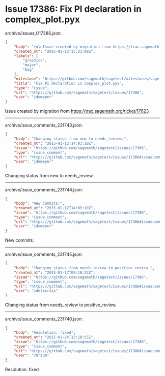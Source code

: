 # Issue 17386: Fix PI declaration in complex_plot.pyx

archive/issues_017386.json:
```json
{
    "body": "\n\nIssue created by migration from https://trac.sagemath.org/ticket/17623\n\n",
    "created_at": "2015-01-12T13:23:08Z",
    "labels": [
        "graphics",
        "major",
        "bug"
    ],
    "milestone": "https://github.com/sagemath/sagetest/milestones/sage-6.5",
    "title": "Fix PI declaration in complex_plot.pyx",
    "type": "issue",
    "url": "https://github.com/sagemath/sagetest/issues/17386",
    "user": "jdemeyer"
}
```


Issue created by migration from https://trac.sagemath.org/ticket/17623





---

archive/issue_comments_231743.json:
```json
{
    "body": "Changing status from new to needs_review.",
    "created_at": "2015-01-12T14:03:10Z",
    "issue": "https://github.com/sagemath/sagetest/issues/17386",
    "type": "issue_comment",
    "url": "https://github.com/sagemath/sagetest/issues/17386#issuecomment-231743",
    "user": "jdemeyer"
}
```

Changing status from new to needs_review.



---

archive/issue_comments_231744.json:
```json
{
    "body": "New commits:",
    "created_at": "2015-01-12T14:03:10Z",
    "issue": "https://github.com/sagemath/sagetest/issues/17386",
    "type": "issue_comment",
    "url": "https://github.com/sagemath/sagetest/issues/17386#issuecomment-231744",
    "user": "jdemeyer"
}
```

New commits:



---

archive/issue_comments_231745.json:
```json
{
    "body": "Changing status from needs_review to positive_review.",
    "created_at": "2015-01-17T09:10:23Z",
    "issue": "https://github.com/sagemath/sagetest/issues/17386",
    "type": "issue_comment",
    "url": "https://github.com/sagemath/sagetest/issues/17386#issuecomment-231745",
    "user": "vdelecroix"
}
```

Changing status from needs_review to positive_review.



---

archive/issue_comments_231746.json:
```json
{
    "body": "Resolution: fixed",
    "created_at": "2015-01-24T13:18:55Z",
    "issue": "https://github.com/sagemath/sagetest/issues/17386",
    "type": "issue_comment",
    "url": "https://github.com/sagemath/sagetest/issues/17386#issuecomment-231746",
    "user": "vbraun"
}
```

Resolution: fixed
